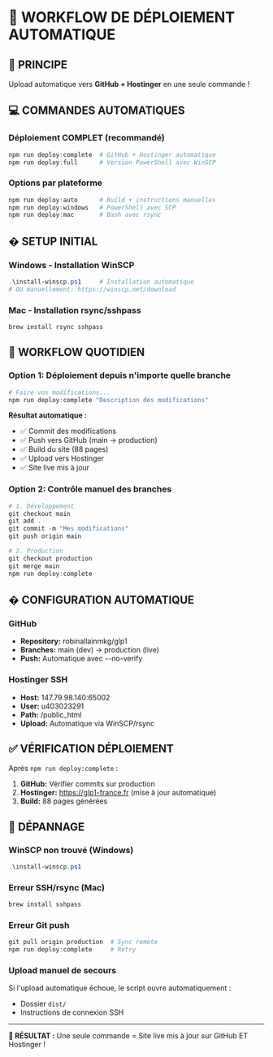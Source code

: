 # 🚀 WORKFLOW DE DÉPLOIEMENT AUTOMATIQUE

## 🎯 PRINCIPE
Upload automatique vers **GitHub + Hostinger** en une seule commande !

## 💻 COMMANDES AUTOMATIQUES

### Déploiement COMPLET (recommandé)
```powershell
npm run deploy:complete  # GitHub + Hostinger automatique
npm run deploy:full      # Version PowerShell avec WinSCP
```

### Options par plateforme
```powershell
npm run deploy:auto      # Build + instructions manuelles
npm run deploy:windows   # PowerShell avec SCP
npm run deploy:mac       # Bash avec rsync
```

## � SETUP INITIAL

### Windows - Installation WinSCP
```powershell
.\install-winscp.ps1     # Installation automatique
# OU manuellement: https://winscp.net/download
```

### Mac - Installation rsync/sshpass
```bash
brew install rsync sshpass
```

## 🚀 WORKFLOW QUOTIDIEN

### Option 1: Déploiement depuis n'importe quelle branche
```powershell
# Faire vos modifications...
npm run deploy:complete "Description des modifications"
```

**Résultat automatique :**
- ✅ Commit des modifications
- ✅ Push vers GitHub (main → production)
- ✅ Build du site (88 pages)
- ✅ Upload vers Hostinger
- ✅ Site live mis à jour

### Option 2: Contrôle manuel des branches
```powershell
# 1. Développement
git checkout main
git add .
git commit -m "Mes modifications"
git push origin main

# 2. Production
git checkout production
git merge main
npm run deploy:complete
```

## � CONFIGURATION AUTOMATIQUE

### GitHub
- **Repository:** robinallainmkg/glp1
- **Branches:** main (dev) → production (live)
- **Push:** Automatique avec --no-verify

### Hostinger SSH
- **Host:** 147.79.98.140:65002
- **User:** u403023291
- **Path:** /public_html
- **Upload:** Automatique via WinSCP/rsync

## ✅ VÉRIFICATION DÉPLOIEMENT

Après `npm run deploy:complete` :
1. **GitHub:** Vérifier commits sur production
2. **Hostinger:** https://glp1-france.fr (mise à jour automatique)
3. **Build:** 88 pages générées

## 🚨 DÉPANNAGE

### WinSCP non trouvé (Windows)
```powershell
.\install-winscp.ps1
```

### Erreur SSH/rsync (Mac)
```bash
brew install sshpass
```

### Erreur Git push
```powershell
git pull origin production  # Sync remote
npm run deploy:complete     # Retry
```

### Upload manuel de secours
Si l'upload automatique échoue, le script ouvre automatiquement :
- Dossier `dist/` 
- Instructions de connexion SSH

---

**🎉 RÉSULTAT :** Une seule commande = Site live mis à jour sur GitHub ET Hostinger !
